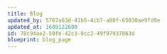 ```yaml
---
title: Blog
updated_by: 5767a63d-41b5-4cb7-a80f-65030ae9fd9e
updated_at: 1609122600
id: 78c94ae2-59fe-42c3-8cc2-49f97937863d
blueprint: blog_page
---
```

